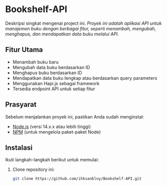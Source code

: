 # Bookshelf-API

Deskripsi singkat mengenai project ini. 
_Proyek ini adalah aplikasi API untuk manajemen buku dengan berbagai fitur, seperti menambah, mengubah, menghapus, dan mendapatkan data buku melalui API._



## Fitur Utama

- Menambah buku baru
- Mengubah data buku berdasarkan ID
- Menghapus buku berdasarkan ID
- Mendapatkan data buku lengkap atau berdasarkan query parameters
- Menggunakan Hapi.js sebagai framework
- Tersedia endpoint API untuk setiap fitur

## Prasyarat

Sebelum menjalankan proyek ini, pastikan Anda sudah menginstal:

- [Node.js](https://nodejs.org/) (versi 14.x.x atau lebih tinggi)
- [NPM](https://www.npmjs.com/) (untuk mengelola paket-paket Node)

## Instalasi

Ikuti langkah-langkah berikut untuk memulai:

1. Clone repository ini:

   ```bash
   git clone https://github.com/ihksanblny/Bookshelf-API.git
